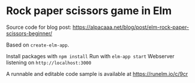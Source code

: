 # Rock paper scissors game in Elm

Source code for blog post: https://alpacaaa.net/blog/post/elm-rock-paper-scissors-beginner/

Based on `create-elm-app`.

Install packages with `npm install`
Run with `elm-app start`
Webserver listening on `http://localhost:3000`

A runnable and editable code sample is available at https://runelm.io/c/9cr
